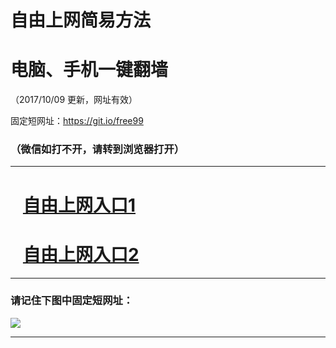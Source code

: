 ﻿# 自由上网简易方法

# 电脑、手机一键翻墙

（2017/10/09 更新，网址有效）

固定短网址：https://git.io/free99

### （微信如打不开，请转到浏览器打开）


***





# &nbsp;&nbsp; <a href="http://ft873118211.fwq-tz-1001.info/fwqtz01.html?t=10090012465 " target="_blank">自由上网入口1</a>
# &nbsp;&nbsp; <a href="http://ft1465930322.fwq-tz-1002.info/fwqtz02.html?t=100900126871 " target="_blank">自由上网入口2</a>
***

### 请记住下图中固定短网址：

<img src="https://s3-us-west-2.amazonaws.com/fwq-1001/yjfq-20170905okok.png" /> 


***

